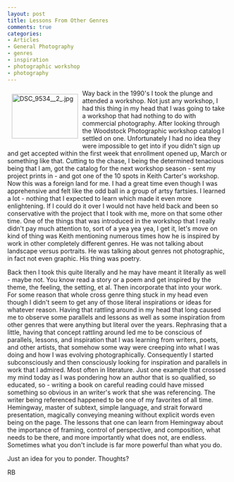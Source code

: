 ```yaml
---
layout: post
title: Lessons From Other Genres
comments: true
categories:
- Articles
- General Photography
- genres
- inspiration
- photographic workshop
- photography
---
```

<a rel="lightbox" href="/wp-content/uploads/2008/DSC_9534__2_.jpg"><img title="DSC_9534__2_.jpg" src="/wp-content/uploads/2008/.thumbs/.DSC_9534__2_.jpg" border="0" alt="DSC_9534__2_.jpg" hspace="10" vspace="10" width="150" height="101" align="left" /></a>Way back in the 1990's I took the plunge and attended a workshop. Not just any workshop, I had this thing in my head that I was going to take a workshop that had nothing to do with commercial photography. After looking through the Woodstock Photographic workshop catalog I settled on one. Unfortunately I had no idea they were impossible to get into if you didn't sign up and get accepted within the first week that enrollment opened up, March or something like that. Cutting to the chase, I being the determined tenacious being that I am, got the catalog for the next workshop season - sent my project prints in - and got one of the 10 spots in Keith Carter's workshop. Now this was a foreign land for me. I had a great time even though I was apprehensive and felt like the odd ball in a group of artsy fartsies. I learned a lot - nothing that I expected to learn which made it even more enlightening. If I could do it over I would not have held back and been so conservative with the project that I took with me, more on that some other time. One of the things that was introduced in the workshop that I really didn't pay much attention to, sort of a yea yea yea, I get it, let's move on kind of thing was Keith mentioning numerous times how he is inspired by work in other completely different genres. He was not talking about landscape versus portraits. He was talking about genres not photographic, in fact not even graphic. His thing was poetry.

<!--more-->Back then I took this quite literally and he may have meant it literally as well - maybe not. You know read a story or a poem and get inspired by the theme, the feeling, the setting, et al. Then incorporate that into your work. For some reason that whole cross genre thing stuck in my head even though I didn't seem to get any of those literal inspirations or ideas for whatever reason. Having that rattling around in my head that long caused me to observe some parallels and lessons as well as some inspiration from other genres that were anything but literal over the years. Rephrasing that a little, having that concept rattling around led me to be conscious of parallels, lessons, and inspiration that I was learning from writers, poets, and other artists, that somehow some way were creeping into what I was doing and how I was evolving photographically. Consequently I started subconsciously and then consciously looking for inspiration and parallels in work that I admired. Most often in literature. Just one example that crossed my mind today as I was pondering how an author that is so qualified, so educated, so - writing a book on careful reading could have missed something so obvious in an writer's work that she was referencing. The writer being referenced happened to be one of my favorites of all time. Hemingway, master of subtext, simple language, and strait forward presentation, magically conveying meaning without explicit words even being on the page. The lessons that one can learn from Hemingway about the importance of framing, control of perspective, and composition, what needs to be there, and more importantly what does not, are endless. Sometimes what you don't include is far more powerful than what you do.

Just an idea for you to ponder. Thoughts?

RB
